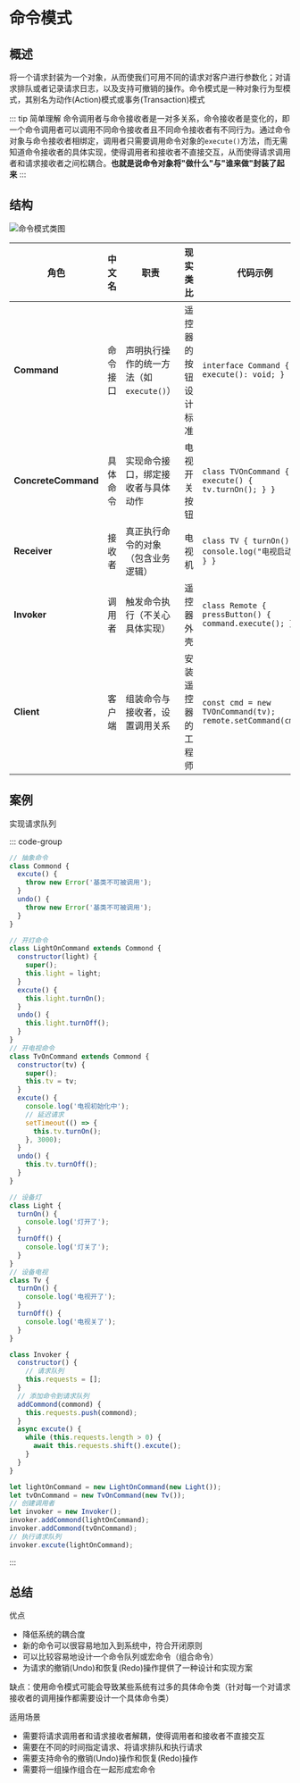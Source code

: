 # 命令模式

## 概述

将一个请求封装为一个对象，从而使我们可用不同的请求对客户进行参数化；对请求排队或者记录请求日志，以及支持可撤销的操作。命令模式是一种对象行为型模式，其别名为动作(Action)模式或事务(Transaction)模式

::: tip 简单理解
命令调用者与命令接收者是一对多关系，命令接收者是变化的，即一个命令调用者可以调用不同命令接收者且不同命令接收者有不同行为。通过命令对象与命令接收者相绑定，调用者只需要调用命令对象的`execute()`方法，而无需知道命令接收者的具体实现，使得调用者和接收者不直接交互，从而使得请求调用者和请求接收者之间松耦合。**也就是说命令对象将"做什么"与"谁来做"封装了起来**
:::

## 结构

![命令模式类图](https://image-bucket-1307756649.cos.ap-chengdu.myqcloud.com/image/20250617153128927.png)

| 角色                | 中文名   | 职责                                    | 现实类比             | 代码示例                                                   |
| ------------------- | -------- | --------------------------------------- | -------------------- | ---------------------------------------------------------- |
| **Command**         | 命令接口 | 声明执行操作的统一方法（如`execute()`） | 遥控器的按钮设计标准 | `interface Command { execute(): void; }`                   |
| **ConcreteCommand** | 具体命令 | 实现命令接口，绑定接收者与具体动作      | 电视开关按钮         | `class TVOnCommand { execute() { tv.turnOn(); } }`         |
| **Receiver**        | 接收者   | 真正执行命令的对象（包含业务逻辑）      | 电视机               | `class TV { turnOn() { console.log("电视启动"); } }`       |
| **Invoker**         | 调用者   | 触发命令执行（不关心具体实现）          | 遥控器外壳           | `class Remote { pressButton() { command.execute(); } }`    |
| **Client**          | 客户端   | 组装命令与接收者，设置调用关系          | 安装遥控器的工程师   | `const cmd = new TVOnCommand(tv); remote.setCommand(cmd);` |

## 案例

实现请求队列

::: code-group

```js [命令接口]
// 抽象命令
class Commond {
  excute() {
    throw new Error('基类不可被调用');
  }
  undo() {
    throw new Error('基类不可被调用');
  }
}
```

```js [具体命令]
// 开灯命令
class LightOnCommand extends Commond {
  constructor(light) {
    super();
    this.light = light;
  }
  excute() {
    this.light.turnOn();
  }
  undo() {
    this.light.turnOff();
  }
}
// 开电视命令
class TvOnCommand extends Commond {
  constructor(tv) {
    super();
    this.tv = tv;
  }
  excute() {
    console.log('电视初始化中');
    // 延迟请求
    setTimeout(() => {
      this.tv.turnOn();
    }, 3000);
  }
  undo() {
    this.tv.turnOff();
  }
}
```

```js [接收者]
// 设备灯
class Light {
  turnOn() {
    console.log('灯开了');
  }
  turnOff() {
    console.log('灯关了');
  }
}
// 设备电视
class Tv {
  turnOn() {
    console.log('电视开了');
  }
  turnOff() {
    console.log('电视关了');
  }
}
```

```js [调用者]
class Invoker {
  constructor() {
    // 请求队列
    this.requests = [];
  }
  // 添加命令到请求队列
  addCommond(commond) {
    this.requests.push(commond);
  }
  async excute() {
    while (this.requests.length > 0) {
      await this.requests.shift().excute();
    }
  }
}
```

```js [客户端]
let lightOnCommand = new LightOnCommand(new Light());
let tvOnCommand = new TvOnCommand(new Tv());
// 创建调用者
let invoker = new Invoker();
invoker.addCommond(lightOnCommand);
invoker.addCommond(tvOnCommand);
// 执行请求队列
invoker.excute(lightOnCommand);
```

:::

## 总结

优点

- 降低系统的耦合度
- 新的命令可以很容易地加入到系统中，符合开闭原则
- 可以比较容易地设计一个命令队列或宏命令（组合命令）
- 为请求的撤销(Undo)和恢复(Redo)操作提供了一种设计和实现方案

缺点：使用命令模式可能会导致某些系统有过多的具体命令类（针对每一个对请求接收者的调用操作都需要设计一个具体命令类）

适用场景

- 需要将请求调用者和请求接收者解耦，使得调用者和接收者不直接交互
- 需要在不同的时间指定请求、将请求排队和执行请求
- 需要支持命令的撤销(Undo)操作和恢复(Redo)操作
- 需要将一组操作组合在一起形成宏命令
